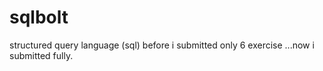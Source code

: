 # sqlbolt
structured query language (sql) before i submitted only 6 exercise ...now i submitted fully.
